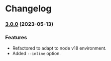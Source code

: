 # Changelog

### [3.0.0](https://github.com/madogai/postbuild/compare/v2.1.0...v3.0.0) (2023-05-13)

### Features

* Refactored to adapt to node v18 environment.
* Added `--inline` option.
